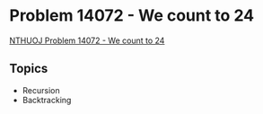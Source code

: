 # Problem 14072 - We count to 24
[NTHUOJ Problem 14072 - We count to 24](https://acm.cs.nthu.edu.tw/problem/14072/)

## Topics
- Recursion
- Backtracking